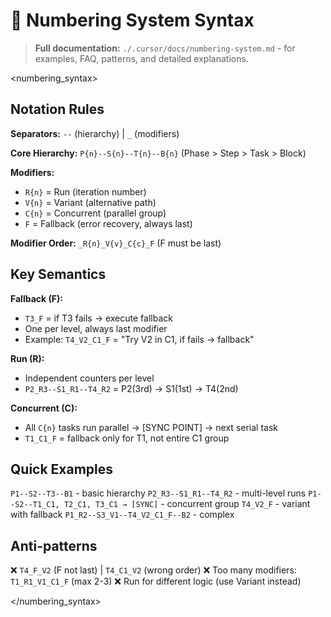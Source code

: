 # 📖 Numbering System Syntax

> **Full documentation:** `./.cursor/docs/numbering-system.md` - for examples, FAQ, patterns, and detailed explanations.

<numbering_syntax>

## Notation Rules

**Separators:** `--` (hierarchy) | `_` (modifiers)

**Core Hierarchy:** `P{n}--S{n}--T{n}--B{n}` (Phase > Step > Task > Block)

**Modifiers:**

- `R{n}` = Run (iteration number)
- `V{n}` = Variant (alternative path)
- `C{n}` = Concurrent (parallel group)
- `F` = Fallback (error recovery, always last)

**Modifier Order:** `_R{n}_V{v}_C{c}_F` (F must be last)

## Key Semantics

**Fallback (F):**

- `T3_F` = if T3 fails → execute fallback
- One per level, always last modifier
- Example: `T4_V2_C1_F` = "Try V2 in C1, if fails → fallback"

**Run (R):**

- Independent counters per level
- `P2_R3--S1_R1--T4_R2` = P2(3rd) → S1(1st) → T4(2nd)

**Concurrent (C):**

- All `C{n}` tasks run parallel → [SYNC POINT] → next serial task
- `T1_C1_F` = fallback only for T1, not entire C1 group

## Quick Examples

`P1--S2--T3--B1` - basic hierarchy
`P2_R3--S1_R1--T4_R2` - multi-level runs
`P1--S2--T1_C1, T2_C1, T3_C1 → [SYNC]` - concurrent group
`T4_V2_F` - variant with fallback
`P1_R2--S3_V1--T4_V2_C1_F--B2` - complex

## Anti-patterns

❌ `T4_F_V2` (F not last) | `T4_C1_V2` (wrong order)
❌ Too many modifiers: `T1_R1_V1_C1_F` (max 2-3)
❌ Run for different logic (use Variant instead)

</numbering_syntax>
